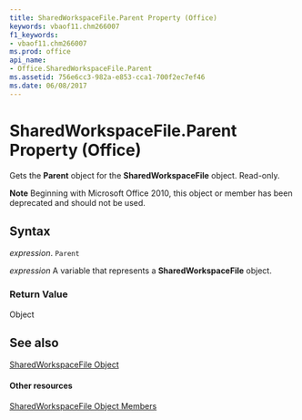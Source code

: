 ```yaml
---
title: SharedWorkspaceFile.Parent Property (Office)
keywords: vbaof11.chm266007
f1_keywords:
- vbaof11.chm266007
ms.prod: office
api_name:
- Office.SharedWorkspaceFile.Parent
ms.assetid: 756e6cc3-982a-e853-cca1-700f2ec7ef46
ms.date: 06/08/2017
---
```



# SharedWorkspaceFile.Parent Property (Office)

Gets the  **Parent** object for the **SharedWorkspaceFile** object. Read-only.


 **Note**  Beginning with Microsoft Office 2010, this object or member has been deprecated and should not be used.


## Syntax

 _expression_. `Parent`

 _expression_ A variable that represents a **SharedWorkspaceFile** object.


### Return Value

Object


## See also


[SharedWorkspaceFile Object](sharedworkspacefile-object-office.md)
#### Other resources


[SharedWorkspaceFile Object Members](sharedworkspacefile-members-office.md)

